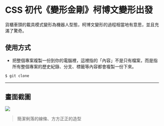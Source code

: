 # CSS 初代《變形金剛》柯博文變形出發

貨櫃車頭的載具模式變形為機器人型態，柯博文變形的過程相當地有意思，並且充滿了驚奇。

## 使用方式
- 把整個專案複製一份到你的電腦裡，這裡指的「內容」不是只有檔案，而是指所有整個專案的歷史紀錄、分支、標籤等內容都會複製一份下來。
```sh
$ git clone
```

----

## 畫面截圖
![](https://i.imgur.com/Ww494pe.gif)
> 簡潔俐落的線條、方方正正的造型
